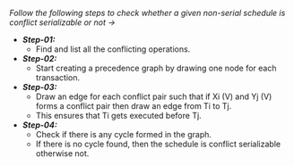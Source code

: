 *Follow the following steps to check whether a given non-serial schedule is conflict serializable or not ->*

- ***Step-01:***
	- Find and list all the conflicting operations.
- ***Step-02:***
	- Start creating a precedence graph by drawing one node for each transaction.
- ***Step-03:***
	- Draw an edge for each conflict pair such that if Xi (V) and Yj (V) forms a conflict pair then draw an edge from Ti to Tj.
	- This ensures that Ti gets executed before Tj.
- ***Step-04:***
	- Check if there is any cycle formed in the graph.
	- If there is no cycle found, then the schedule is conflict serializable otherwise not.




